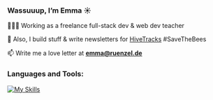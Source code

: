 <h3>Wassuuup, I’m Emma ☀️</h3>

👩🏼‍💻 Working as a freelance full-stack dev & web dev teacher 

🐝 Also, I build stuff & write newsletters for [HiveTracks](www.hivetracks.com) #SaveTheBees

📫 Write me a love letter at **emma@ruenzel.de**

<h3 align="left">Languages and Tools:</h3>

[![My Skills](https://skillicons.dev/icons?i=ruby,rails,js,html,css,postgres,sqlite,figma,raspberrypi&perline=3)](https://skillicons.dev)
